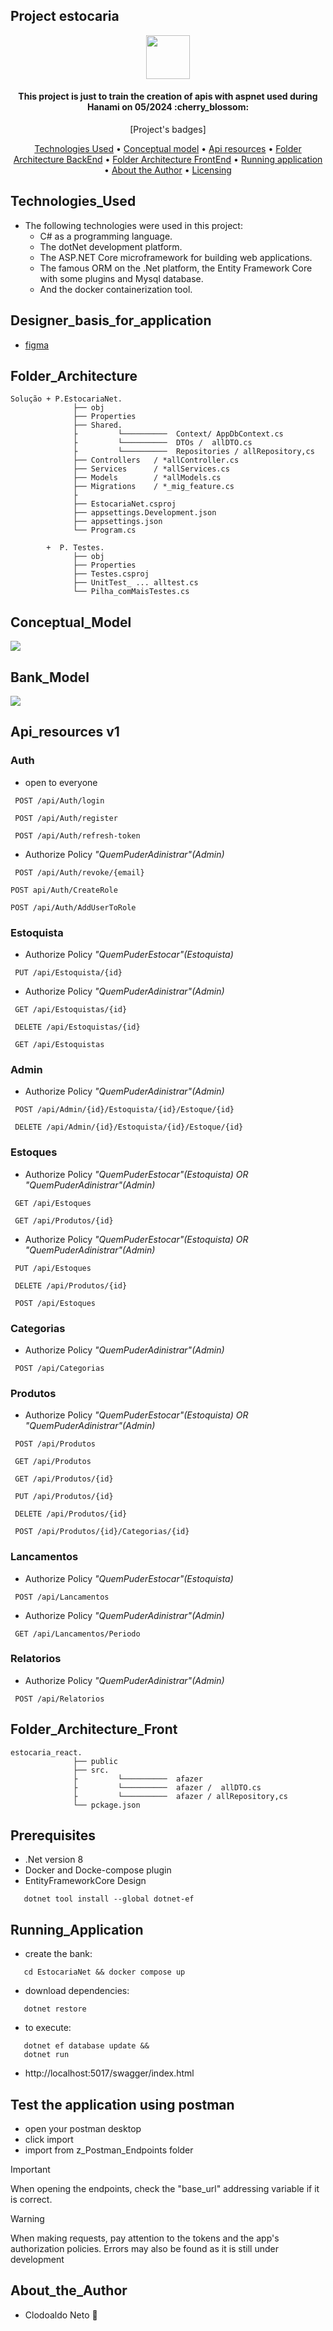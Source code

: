 ## Project estocaria

<div align="center">
  <img src="#" width="70" height="70" />
</div>

<h4 align="center">This project is just to train the creation of apis with aspnet used during Hanami on 05/2024 :cherry_blossom: </h4>

<p align="center">
  [Project's badges]
</p>

<p align="center">
    <a href="#Technologies_Used">Technologies Used</a> •
    <a href="#Conceptual_Model">Conceptual model</a> •
    <a href="#Api_resources">Api resources</a> •
    <a href="#Folder_Architecture">Folder Architecture BackEnd</a> •
    <a href="#Folder_Architecture_Front">Folder Architecture FrontEnd</a> •
    <a href="#Running_Application">Running application</a> •
    <a href="#About_the_Author">About the Author</a> •
    <a href="https://github.com/neto-works/estocaria_ponto_net/blob/main/LICENSE">Licensing</a>
</p>

## Technologies_Used

- The following technologies were used in this project:
    - C# as a programming language.
    - The dotNet development platform.
    - The ASP.NET Core microframework for building web applications.
    - The famous ORM on the .Net platform, the Entity Framework Core with some plugins and Mysql database.
    - And the docker containerization tool.

## Designer_basis_for_application

- [figma](https://www.figma.com/design/CbDUn4vSvPjqCr3EFRyMwz/Estocaria?node-id=0-1&t=Q5AB57GSGxufDBxJ-1)

## Folder_Architecture
```
Solução + P.EstocariaNet.
              ├── obj
              ├── Properties
              ├── Shared.
              ├         └──────────  Context/ AppDbContext.cs
              ├         └──────────  DTOs /  allDTO.cs
              ├         └──────────  Repositories / allRepository,cs
              ├── Controllers   / *allController.cs
              ├── Services      / *allServices.cs
              ├── Models        / *allModels.cs
              ├── Migrations    / *_mig_feature.cs
              ├
              ├── EstocariaNet.csproj
              ├── appsettings.Development.json
              ├── appsettings.json
              └── Program.cs

        +  P. Testes.
              ├── obj
              ├── Properties
              ├── Testes.csproj
              ├── UnitTest_ ... alltest.cs
              └── Pilha_comMaisTestes.cs
```
## Conceptual_Model

<img src="https://github.com/neto-works/estocaria_ponto_net/blob/main/EstocariaNet/docs/modelo.PNG" />

## Bank_Model

<img src="https://github.com/neto-works/estocaria_ponto_net/blob/main/EstocariaNet/docs/dbeaver.PNG" />

## Api_resources v1

### Auth 

- open to everyone
 ```http
  POST /api/Auth/login
 ```
 ```http
  POST /api/Auth/register
 ```
 ```http
  POST /api/Auth/refresh-token
 ```
- Authorize Policy _"QuemPuderAdinistrar"(Admin)_

 ```http
  POST /api/Auth/revoke/{email}
 ```
   ```http
  POST api/Auth/CreateRole
 ```
   ```http
  POST /api/Auth/AddUserToRole
 ```

### Estoquista

- Authorize Policy _"QuemPuderEstocar"(Estoquista)_

 ```http
  PUT /api/Estoquista/{id}
 ```
- Authorize Policy _"QuemPuderAdinistrar"(Admin)_

 ```http
  GET /api/Estoquistas/{id}
 ```
 ```http
  DELETE /api/Estoquistas/{id}
 ```
 ```http
  GET /api/Estoquistas
 ```

### Admin

- Authorize Policy _"QuemPuderAdinistrar"(Admin)_

 ```http
  POST /api/Admin/{id}/Estoquista/{id}/Estoque/{id}
 ```
 ```http
  DELETE /api/Admin/{id}/Estoquista/{id}/Estoque/{id}
 ```

### Estoques

- Authorize Policy _"QuemPuderEstocar"(Estoquista) OR "QuemPuderAdinistrar"(Admin)_

 ```http
  GET /api/Estoques
 ```
 ```http
  GET /api/Produtos/{id}
 ```
- Authorize Policy _"QuemPuderEstocar"(Estoquista) OR "QuemPuderAdinistrar"(Admin)_

 ```http
  PUT /api/Estoques
 ```
 ```http
  DELETE /api/Produtos/{id}
 ```
 ```http
  POST /api/Estoques
 ```

### Categorias

- Authorize Policy _"QuemPuderAdinistrar"(Admin)_

 ```http
  POST /api/Categorias
 ```

### Produtos

- Authorize Policy _"QuemPuderEstocar"(Estoquista) OR "QuemPuderAdinistrar"(Admin)_

 ```http
  POST /api/Produtos
 ```
 ```http
  GET /api/Produtos
 ```
 ```http
  GET /api/Produtos/{id}
 ```
 ```http
  PUT /api/Produtos/{id}
 ```
 ```http
  DELETE /api/Produtos/{id}
 ```
 ```http
  POST /api/Produtos/{id}/Categorias/{id}
 ```

### Lancamentos

- Authorize Policy _"QuemPuderEstocar"(Estoquista)_
 ```http
  POST /api/Lancamentos 
 ```
- Authorize Policy _"QuemPuderAdinistrar"(Admin)_
 ```http
  GET /api/Lancamentos/Periodo
 ```

### Relatorios

- Authorize Policy _"QuemPuderAdinistrar"(Admin)_

 ```http
  POST /api/Relatorios 
 ```

## Folder_Architecture_Front
```
estocaria_react.
              ├── public
              ├── src.
              ├         └──────────  afazer
              ├         └──────────  afazer /  allDTO.cs
              ├         └──────────  afazer / allRepository,cs
              └── pckage.json
```

## Prerequisites
- .Net version 8
- Docker and Docke-compose plugin
- EntityFrameworkCore Design
 ```
    dotnet tool install --global dotnet-ef
 ```
## Running_Application

- create the bank:
 ```
    cd EstocariaNet && docker compose up
 ```

- download dependencies:
 ```
    dotnet restore
 ```

- to execute:
 ```
    dotnet ef database update &&
    dotnet run
 ```
 - http://localhost:5017/swagger/index.html

## Test the application using postman

- open your postman desktop
- click import
- import from z_Postman_Endpoints folder

> [!IMPORTANT]
> When opening the endpoints, check the "base_url" addressing variable if it is correct.

> [!WARNING]
> When making requests, pay attention to the tokens and the app's authorization policies. Errors may also be found as it is still under development


## About_the_Author
- Clodoaldo Neto :call_me_hand:
